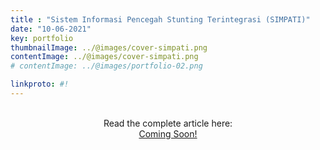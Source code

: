 ```yaml
---
title : "Sistem Informasi Pencegah Stunting Terintegrasi (SIMPATI)"
date: "10-06-2021"
key: portfolio
thumbnailImage: ../@images/cover-simpati.png
contentImage: ../@images/cover-simpati.png
# contentImage: ../@images/portfolio-02.png

linkproto: #!
---
```



<center>

<br/>
Read the complete article here:
<br/>
<a type="button" href="#!" class="py-3 px-6 bg-gray-900 text-white rounded-2xl text-base font-semibold transition delay-50 duration-300">Coming Soon!</a>
</center>